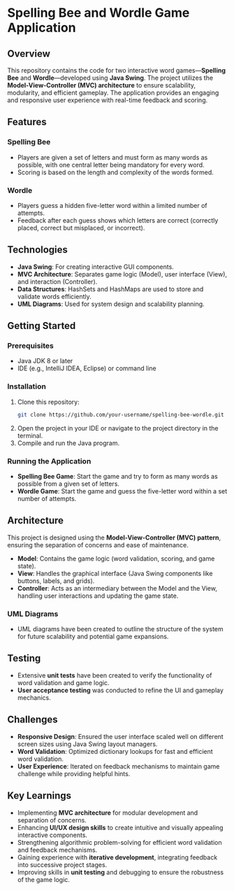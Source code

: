 
# Spelling Bee and Wordle Game Application

## Overview

This repository contains the code for two interactive word games—**Spelling Bee** and **Wordle**—developed using **Java Swing**. The project utilizes the **Model-View-Controller (MVC) architecture** to ensure scalability, modularity, and efficient gameplay. The application provides an engaging and responsive user experience with real-time feedback and scoring.

## Features

### Spelling Bee
- Players are given a set of letters and must form as many words as possible, with one central letter being mandatory for every word.
- Scoring is based on the length and complexity of the words formed.

### Wordle
- Players guess a hidden five-letter word within a limited number of attempts.
- Feedback after each guess shows which letters are correct (correctly placed, correct but misplaced, or incorrect).

## Technologies
- **Java Swing**: For creating interactive GUI components.
- **MVC Architecture**: Separates game logic (Model), user interface (View), and interaction (Controller).
- **Data Structures**: HashSets and HashMaps are used to store and validate words efficiently.
- **UML Diagrams**: Used for system design and scalability planning.

## Getting Started

### Prerequisites
- Java JDK 8 or later
- IDE (e.g., IntelliJ IDEA, Eclipse) or command line

### Installation
1. Clone this repository:
    ```bash
    git clone https://github.com/your-username/spelling-bee-wordle.git
    ```
2. Open the project in your IDE or navigate to the project directory in the terminal.
3. Compile and run the Java program.

### Running the Application
- **Spelling Bee Game**: Start the game and try to form as many words as possible from a given set of letters.
- **Wordle Game**: Start the game and guess the five-letter word within a set number of attempts.

## Architecture

This project is designed using the **Model-View-Controller (MVC) pattern**, ensuring the separation of concerns and ease of maintenance.

- **Model**: Contains the game logic (word validation, scoring, and game state).
- **View**: Handles the graphical interface (Java Swing components like buttons, labels, and grids).
- **Controller**: Acts as an intermediary between the Model and the View, handling user interactions and updating the game state.

### UML Diagrams
- UML diagrams have been created to outline the structure of the system for future scalability and potential game expansions.

## Testing

- Extensive **unit tests** have been created to verify the functionality of word validation and game logic.
- **User acceptance testing** was conducted to refine the UI and gameplay mechanics.

## Challenges

- **Responsive Design**: Ensured the user interface scaled well on different screen sizes using Java Swing layout managers.
- **Word Validation**: Optimized dictionary lookups for fast and efficient word validation.
- **User Experience**: Iterated on feedback mechanisms to maintain game challenge while providing helpful hints.

## Key Learnings

- Implementing **MVC architecture** for modular development and separation of concerns.
- Enhancing **UI/UX design skills** to create intuitive and visually appealing interactive components.
- Strengthening algorithmic problem-solving for efficient word validation and feedback mechanisms.
- Gaining experience with **iterative development**, integrating feedback into successive project stages.
- Improving skills in **unit testing** and debugging to ensure the robustness of the game logic.

